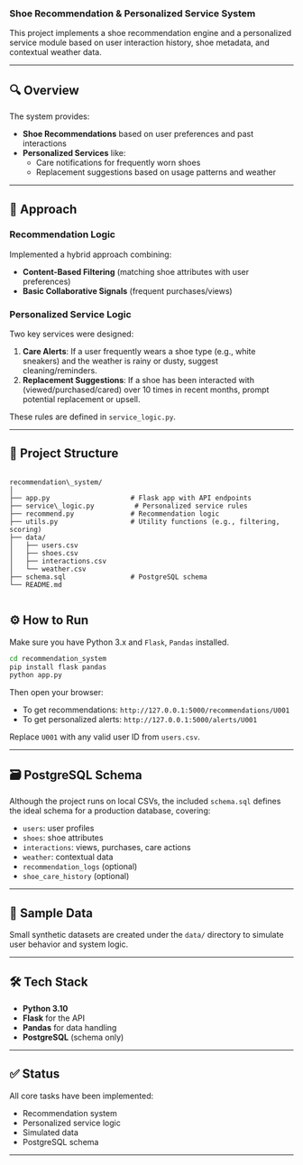 ### Shoe Recommendation & Personalized Service System

This project implements a shoe recommendation engine and a personalized service module based on user interaction history, shoe metadata, and contextual weather data.

---

## 🔍 Overview

The system provides:

- **Shoe Recommendations** based on user preferences and past interactions
- **Personalized Services** like:
  - Care notifications for frequently worn shoes
  - Replacement suggestions based on usage patterns and weather

---

## 🧠 Approach

### Recommendation Logic
Implemented a hybrid approach combining:
- **Content-Based Filtering** (matching shoe attributes with user preferences)
- **Basic Collaborative Signals** (frequent purchases/views)

### Personalized Service Logic
Two key services were designed:
1. **Care Alerts**: If a user frequently wears a shoe type (e.g., white sneakers) and the weather is rainy or dusty, suggest cleaning/reminders.
2. **Replacement Suggestions**: If a shoe has been interacted with (viewed/purchased/cared) over 10 times in recent months, prompt potential replacement or upsell.

These rules are defined in `service_logic.py`.

---

## 📁 Project Structure

```

recommendation\_system/
│
├── app.py                    # Flask app with API endpoints
├── service\_logic.py          # Personalized service rules
├── recommend.py              # Recommendation logic
├── utils.py                  # Utility functions (e.g., filtering, scoring)
├── data/
│   ├── users.csv
│   ├── shoes.csv
│   ├── interactions.csv
│   └── weather.csv
├── schema.sql                # PostgreSQL schema
└── README.md


````
## ⚙️ How to Run

Make sure you have Python 3.x and `Flask`, `Pandas` installed.

```bash
cd recommendation_system
pip install flask pandas
python app.py
````

Then open your browser:

* To get recommendations:
  `http://127.0.0.1:5000/recommendations/U001`
* To get personalized alerts:
  `http://127.0.0.1:5000/alerts/U001`

Replace `U001` with any valid user ID from `users.csv`.

---

## 🗃️ PostgreSQL Schema

Although the project runs on local CSVs, the included `schema.sql` defines the ideal schema for a production database, covering:

* `users`: user profiles
* `shoes`: shoe attributes
* `interactions`: views, purchases, care actions
* `weather`: contextual data
* `recommendation_logs` (optional)
* `shoe_care_history` (optional)

---

## 🧪 Sample Data

Small synthetic datasets are created under the `data/` directory to simulate user behavior and system logic.

---

## 🛠️ Tech Stack

* **Python 3.10**
* **Flask** for the API
* **Pandas** for data handling
* **PostgreSQL** (schema only)

---

## ✅ Status

All core tasks have been implemented:

* Recommendation system
* Personalized service logic
* Simulated data
* PostgreSQL schema

---
